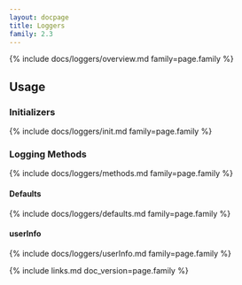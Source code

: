 ```yaml
---
layout: docpage
title: Loggers
family: 2.3
---
```


{% include docs/loggers/overview.md family=page.family %}


## Usage

### Initializers

{% include docs/loggers/init.md family=page.family %}


### Logging Methods

{% include docs/loggers/methods.md family=page.family %}

#### Defaults

{% include docs/loggers/defaults.md family=page.family %}

#### userInfo

{% include docs/loggers/userInfo.md family=page.family %}


{% include links.md doc_version=page.family %}

